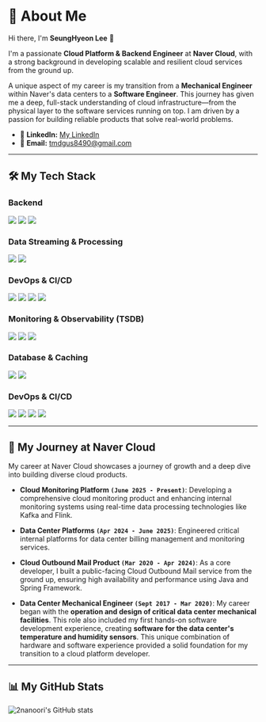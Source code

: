 # 💫 About Me

Hi there, I'm **SeungHyeon Lee** 👋

I'm a passionate **Cloud Platform & Backend Engineer** at **Naver Cloud**, with a strong background in developing scalable and resilient cloud services from the ground up.

A unique aspect of my career is my transition from a **Mechanical Engineer** within Naver's data centers to a **Software Engineer**. This journey has given me a deep, full-stack understanding of cloud infrastructure—from the physical layer to the software services running on top. I am driven by a passion for building reliable products that solve real-world problems.

- 🔗 **LinkedIn:** [My LinkedIn](https://www.linkedin.com/in/seunghyeon-lee-482a81169/)
- 📧 **Email:** tmdgus8490@gmail.com

---

## 🛠️ My Tech Stack

### Backend
<p>
  <img src="https://img.shields.io/badge/Java-007396?style=for-the-badge&logo=java&logoColor=white">
  <img src="https://img.shields.io/badge/Spring Boot-6DB33F?style=for-the-badge&logo=spring-boot&logoColor=white">
  <img src="https://img.shields.io/badge/Python-3776AB?style=for-the-badge&logo=python&logoColor=white">
</p>

### Data Streaming & Processing
<p>
  <img src="https://img.shields.io/badge/Apache Kafka-231F20?style=for-the-badge&logo=apache-kafka&logoColor=white">
  <img src="https://img.shields.io/badge/Apache Flink-E6526F?style=for-the-badge&logo=apache-flink&logoColor=white">
</p>

### DevOps & CI/CD
<p>
  <img src="https://img.shields.io/badge/Docker-2496ED?style=for-the-badge&logo=docker&logoColor=white">
  <img src="https://img.shields.io/badge/Kubernetes-326CE5?style=for-the-badge&logo=kubernetes&logoColor=white">
  <img src="https://img.shields.io/badge/Jenkins-D24939?style=for-the-badge&logo=jenkins&logoColor=white">
  <img src="https://img.shields.io/badge/GitHub Actions-2088FF?style=for-the-badge&logo=github-actions&logoColor=white">
</p>

### Monitoring & Observability (TSDB)
<p>
  <img src="https://img.shields.io/badge/Prometheus-E6522C?style=for-the-badge&logo=prometheus&logoColor=white">
  <img src="https://img.shields.io/badge/InfluxDB-22ADF6?style=for-the-badge&logo=influxdb&logoColor=white">
  <img src="https://img.shields.io/badge/VictoriaMetrics-111234?style=for-the-badge&logo=victoriametrics&logoColor=white">
</p>

### Database & Caching
<p>
  <img src="https://img.shields.io/badge/MySQL-4479A1?style=for-the-badge&logo=mysql&logoColor=white">
  <img src="https://img.shields.io/badge/Redis-DC382D?style=for-the-badge&logo=redis&logoColor=white">
</p>

### DevOps & CI/CD
<p>
  <img src="https://img.shields.io/badge/Docker-2496ED?style=for-the-badge&logo=docker&logoColor=white">
  <img src="https://img.shields.io/badge/Kubernetes-326CE5?style=for-the-badge&logo=kubernetes&logoColor=white">
  <img src="https://img.shields.io/badge/Jenkins-D24939?style=for-the-badge&logo=jenkins&logoColor=white">
  <img src="https://img.shields.io/badge/GitHub Actions-2088FF?style=for-the-badge&logo=github-actions&logoColor=white">
</p>

---


## 🚀 My Journey at Naver Cloud

My career at Naver Cloud showcases a journey of growth and a deep dive into building diverse cloud products.

- **Cloud Monitoring Platform `(June 2025 - Present)`**: Developing a comprehensive cloud monitoring product and enhancing internal monitoring systems using real-time data processing technologies like Kafka and Flink.

- **Data Center Platforms `(Apr 2024 - June 2025)`**: Engineered critical internal platforms for data center billing management and monitoring services.

- **Cloud Outbound Mail Product `(Mar 2020 - Apr 2024)`**: As a core developer, I built a public-facing Cloud Outbound Mail service from the ground up, ensuring high availability and performance using Java and Spring Framework.

- **Data Center Mechanical Engineer `(Sept 2017 - Mar 2020)`**: My career began with the **operation and design of critical data center mechanical facilities**. This role also included my first hands-on software development experience, creating **software for the data center's temperature and humidity sensors**. This unique combination of hardware and software experience provided a solid foundation for my transition to a cloud platform developer.

---


## 📊 My GitHub Stats

![2nanoori's GitHub stats](https://github-readme-stats.vercel.app/api?username=2nanoori&show_icons=true&theme=radical)

  
